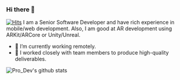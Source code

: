 ### Hi there 👋
[![Hits](https://hits.seeyoufarm.com/api/count/incr/badge.svg?url=https%3A%2F%2Fgithub.com%SolutionDev888%2Fhit-counter)](https://hits.seeyoufarm.com)
I am a Senior Software Developer and have rich experience in mobile/web development.
Also, I am good at AR development using ARKit/ARCore or Unity/Unreal.

- 🔭 I’m currently working remotely.
- 👯 I worked closely with team members to produce high-quality deliverables.



![Pro_Dev's github stats](https://github-readme-stats.vercel.app/api?username=SolutionDev888&count_private=true)

